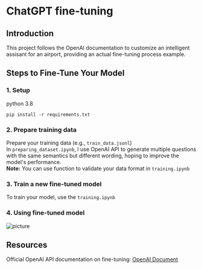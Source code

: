 # ChatGPT fine-tuning
## Introduction
This project follows the OpenAI documentation to customize an intelligent assisant for an airport, providing an actual fine-tuning process example.
## Steps to Fine-Tune Your Model
### 1. Setup
python 3.8
```
pip install -r requirements.txt
```
### 2. Prepare training data
Prepare your training data (e.g., `train_data.jsonl`)<br/>
In `preparing_dataset.ipynb`, I use OpenAI API to generate multiple questions with the same semantics but different wording, hoping to improve the model's performance.<br/>
**Note:** You can use function to validate your data format in `training.ipynb`
### 3. Train a new fine-tuned model
To train your model, use the `training.ipynb`
### 4. Using fine-tuned model
![picture](https://i.imgur.com/11wR49g.png)
## Resources
Official OpenAI API documentation on fine-tuning: [OpenAI Document](https://platform.openai.com/docs/guides/fine-tuning)
